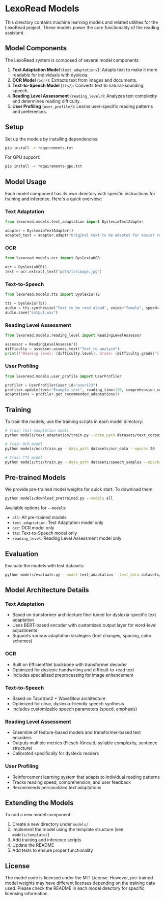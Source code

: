 # LexoRead Models

This directory contains machine learning models and related utilities for the LexoRead project. These models power the core functionality of the reading assistant.

## Model Components

The LexoRead system is composed of several model components:

1. **Text Adaptation Model** (`text_adaptation/`): Adapts text to make it more readable for individuals with dyslexia.
2. **OCR Model** (`ocr/`): Extracts text from images and documents.
3. **Text-to-Speech Model** (`tts/`): Converts text to natural-sounding speech.
4. **Reading Level Assessment** (`reading_level/`): Analyzes text complexity and determines reading difficulty.
5. **User Profiling** (`user_profile/`): Learns user-specific reading patterns and preferences.

## Setup

Set up the models by installing dependencies:

```bash
pip install -r requirements.txt
```

For GPU support:

```bash
pip install -r requirements-gpu.txt
```

## Model Usage

Each model component has its own directory with specific instructions for training and inference. Here's a quick overview:

### Text Adaptation

```python
from lexoread.models.text_adaptation import DyslexiaTextAdapter

adapter = DyslexiaTextAdapter()
adapted_text = adapter.adapt("Original text to be adapted for easier reading")
```

### OCR

```python
from lexoread.models.ocr import DyslexiaOCR

ocr = DyslexiaOCR()
text = ocr.extract_text("path/to/image.jpg")
```

### Text-to-Speech

```python
from lexoread.models.tts import DyslexiaTTS

tts = DyslexiaTTS()
audio = tts.synthesize("Text to be read aloud", voice="female", speed=1.0)
audio.save("output.wav")
```

### Reading Level Assessment

```python
from lexoread.models.reading_level import ReadingLevelAssessor

assessor = ReadingLevelAssessor()
difficulty = assessor.assess_text("Text to analyze")
print(f"Reading level: {difficulty.level}, Grade: {difficulty.grade}")
```

### User Profiling

```python
from lexoread.models.user_profile import UserProfiler

profiler = UserProfiler(user_id="user123")
profiler.update(text="Example text", reading_time=120, comprehension_score=0.8)
adaptations = profiler.get_recommended_adaptations()
```

## Training

To train the models, use the training scripts in each model directory:

```bash
# Train Text Adaptation model
python models/text_adaptation/train.py --data_path datasets/text_corpus --epochs 10

# Train OCR model
python models/ocr/train.py --data_path datasets/ocr_data --epochs 20

# Train TTS model
python models/tts/train.py --data_path datasets/speech_samples --epochs 30
```

## Pre-trained Models

We provide pre-trained model weights for quick start. To download them:

```bash
python models/download_pretrained.py --models all
```

Available options for `--models`:
- `all`: All pre-trained models
- `text_adaptation`: Text Adaptation model only
- `ocr`: OCR model only
- `tts`: Text-to-Speech model only
- `reading_level`: Reading Level Assessment model only

## Evaluation

Evaluate the models with test datasets:

```bash
python models/evaluate.py --model text_adaptation --test_data datasets/evaluation/text_adaptation_test.json
```

## Model Architecture Details

### Text Adaptation

- Based on transformer architecture fine-tuned for dyslexia-specific text adaptation
- Uses BERT-based encoder with customized output layer for word-level adjustments
- Supports various adaptation strategies (font changes, spacing, color schemes)

### OCR

- Built on EfficientNet backbone with transformer decoder
- Optimized for dyslexic handwriting and difficult-to-read text
- Includes specialized preprocessing for image enhancement

### Text-to-Speech

- Based on Tacotron2 + WaveGlow architecture
- Optimized for clear, dyslexia-friendly speech synthesis
- Includes customizable speech parameters (speed, emphasis)

### Reading Level Assessment

- Ensemble of feature-based models and transformer-based text encoders
- Outputs multiple metrics (Flesch-Kincaid, syllable complexity, sentence structure)
- Calibrated specifically for dyslexic readers

### User Profiling

- Reinforcement learning system that adapts to individual reading patterns
- Tracks reading speed, comprehension, and user feedback
- Recommends personalized text adaptations

## Extending the Models

To add a new model component:

1. Create a new directory under `models/`
2. Implement the model using the template structure (see `models/template/`)
3. Add training and inference scripts
4. Update the README
5. Add tests to ensure proper functionality

## License

The model code is licensed under the MIT License. However, pre-trained model weights may have different licenses depending on the training data used. Please check the README in each model directory for specific licensing information.
